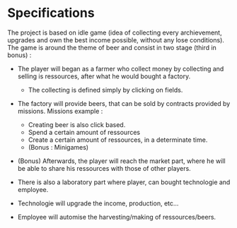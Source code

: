 # Specifications

The project is based on idle game (idea of collecting every archievement, upgrades and own the best income possible, without any lose conditions). 
The game is around the theme of beer and consist in two stage (third in bonus) : 
* The player will began as a farmer who collect money by collecting and selling is ressources, after what he would bought a factory.
  * The collecting is defined simply by clicking on fields.
  
  
  
* The factory will provide beers, that can be sold by contracts provided by missions. Missions example :
  * Creating beer is also click based.
  * Spend a certain amount of ressources
  * Create a certain amount of ressources, in a determinate time.
  * (Bonus : Minigames)
  
  
  
* (Bonus) Afterwards, the player will reach the market part, where he will be able to share his ressources with those of other players.



* There is also a laboratory part where player, can bought technologie and employee.
 * Technologie will upgrade the income, production, etc...
 * Employee will automise the harvesting/making of ressources/beers.
